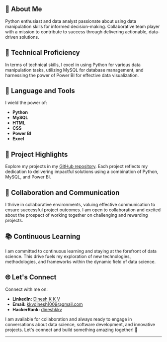 
## 👋 About Me

Python enthusiast and data analyst passionate about using data manipulation skills for informed decision-making. Collaborative team player with a mission to contribute to success through delivering actionable, data-driven solutions.

## 🚀 Technical Proficiency

In terms of technical skills, I excel in using Python for various data manipulation tasks, utilizing MySQL for database management, and harnessing the power of Power BI for effective data visualization.

## 🔧 Language and Tools

I wield the power of:

- **Python**
- **MySQL**
- **HTML**
- **CSS**
- **Power BI**
- **Excel**

## 🌟 Project Highlights

Explore my projects in my [GitHub repository](https://github.com/kkv-dinesh?tab=repositories). Each project reflects my dedication to delivering impactful solutions using a combination of Python, MySQL, and Power BI.

## 🤝 Collaboration and Communication

I thrive in collaborative environments, valuing effective communication to ensure successful project outcomes. I am open to collaboration and excited about the prospect of working together on challenging and rewarding projects.

## 📚 Continuous Learning

I am committed to continuous learning and staying at the forefront of data science. This drive fuels my exploration of new technologies, methodologies, and frameworks within the dynamic field of data science.

## 🌐 Let's Connect

Connect with me on:

- **LinkedIn:** [Dinesh K K V](https://www.linkedin.com/in/dinesh-k-k-v-b61524224/)
- **Email:** [kkvdinesh1009@gmail.com](mailto:kkvdinesh1009@gmail.com)
- **HackerRank:** [dineshkkv](https://www.hackerrank.com/profile/dineshkkv)

I am available for collaboration and always ready to engage in conversations about data science, software development, and innovative projects. Let's connect and build something amazing together! 🚀

--- 


